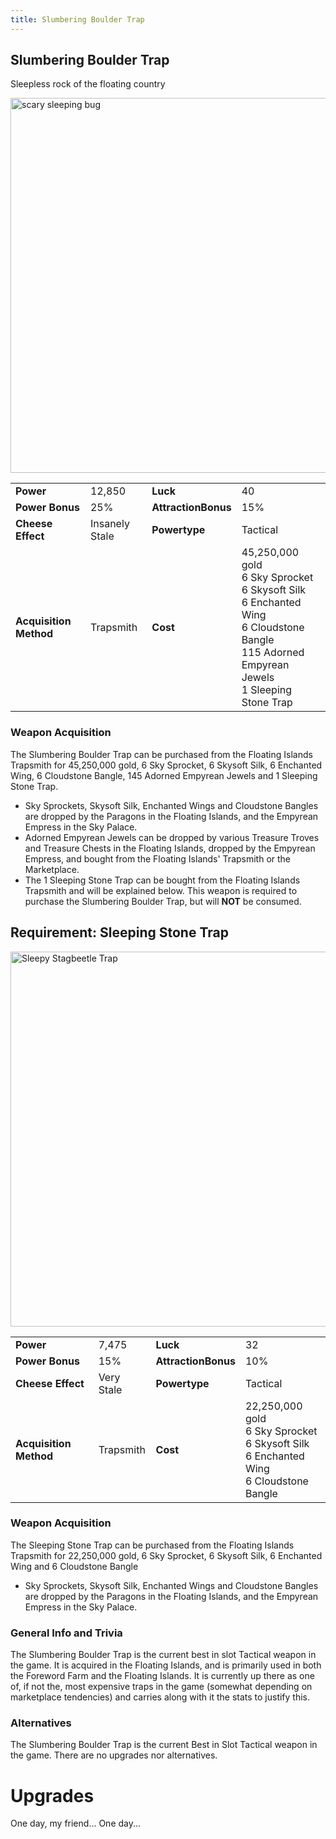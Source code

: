 ```yaml
---
title: Slumbering Boulder Trap
---
```


## Slumbering Boulder Trap

Sleepless rock of the floating country

<img src="/assets/images/weapons/sbt.png" alt="scary sleeping bug" width="600">

|                        |                |                     |                                                                                                                                                                    |
| ---------------------- | -------------- | ------------------- | ------------------------------------------------------------------------------------------------------------------------------------------------------------------ |
| **Power**              | 12,850         | **Luck**            | 40                                                                                                                                                                 |
| **Power Bonus**        | 25%            | **AttractionBonus** | 15%                                                                                                                                                                |
| **Cheese Effect**      | Insanely Stale | **Powertype**       | Tactical                                                                                                                                                           |
| **Acquisition Method** | Trapsmith      | **Cost**            | 45,250,000 gold <br> 6 Sky Sprocket <br> 6 Skysoft Silk <br> 6 Enchanted Wing <br> 6 Cloudstone Bangle <br> 115 Adorned Empyrean Jewels <br> 1 Sleeping Stone Trap |

### Weapon Acquisition

The Slumbering Boulder Trap can be purchased from the Floating Islands Trapsmith for 45,250,000 gold, 6 Sky Sprocket, 6 Skysoft Silk, 6 Enchanted Wing, 6 Cloudstone Bangle, 145 Adorned Empyrean Jewels and 1 Sleeping Stone Trap.

- Sky Sprockets, Skysoft Silk, Enchanted Wings and Cloudstone Bangles are dropped by the Paragons in the Floating Islands, and the Empyrean Empress in the Sky Palace.
- Adorned Empyrean Jewels can be dropped by various Treasure Troves and Treasure Chests in the Floating Islands, dropped by the Empyrean Empress, and bought from the Floating Islands' Trapsmith or the Marketplace.
- The 1 Sleeping Stone Trap can be bought from the Floating Islands Trapsmith and will be explained below. This weapon is required to purchase the Slumbering Boulder Trap, but will **NOT** be consumed.

## Requirement: Sleeping Stone Trap

<img src="/assets/images/weapons/sst.png" alt="Sleepy Stagbeetle Trap" width="600">

|                        |            |                     |                                                                                                        |
| ---------------------- | ---------- | ------------------- | ------------------------------------------------------------------------------------------------------ |
| **Power**              | 7,475      | **Luck**            | 32                                                                                                     |
| **Power Bonus**        | 15%        | **AttractionBonus** | 10%                                                                                                    |
| **Cheese Effect**      | Very Stale | **Powertype**       | Tactical                                                                                               |
| **Acquisition Method** | Trapsmith  | **Cost**            | 22,250,000 gold <br> 6 Sky Sprocket <br> 6 Skysoft Silk <br> 6 Enchanted Wing <br> 6 Cloudstone Bangle |

### Weapon Acquisition

The Sleeping Stone Trap can be purchased from the Floating Islands Trapsmith for 22,250,000 gold, 6 Sky Sprocket, 6 Skysoft Silk, 6 Enchanted Wing and 6 Cloudstone Bangle

- Sky Sprockets, Skysoft Silk, Enchanted Wings and Cloudstone Bangles are dropped by the Paragons in the Floating Islands, and the Empyrean Empress in the Sky Palace.

### General Info and Trivia

The Slumbering Boulder Trap is the current best in slot Tactical weapon in the game. It is acquired in the Floating Islands, and is primarily used in both the Foreword Farm and the Floating Islands. It is currently up there as one of, if not the, most expensive traps in the game (somewhat depending on marketplace tendencies) and carries along with it the stats to justify this.

### Alternatives

The Slumbering Boulder Trap is the current Best in Slot Tactical weapon in the game. There are no upgrades nor alternatives.

# Upgrades

One day, my friend...
One day...
